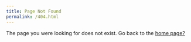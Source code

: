 ```yaml
---
title: Page Not Found
permalink: /404.html
---
```

The page you were looking for does not exist. Go back to the [home page?](/)
